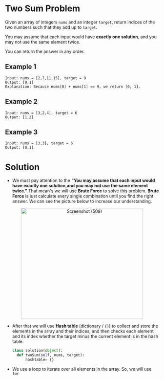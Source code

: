 # Two Sum Problem

Given an array of integers ```nums``` and an integer ```target```, return indices of the two numbers such that they add up to ```target```.

You may assume that each input would have **exactly one solution**, and you may not use the same element twice.

You can return the answer in any order.

## Example 1

```
Input: nums = [2,7,11,15], target = 9
Output: [0,1]
Explanation: Because nums[0] + nums[1] == 9, we return [0, 1].
```

## Example 2

```
Input: nums = [3,2,4], target = 6
Output: [1,2]
```
                     
## Example 3

```
Input: nums = [3,3], target = 6
Output: [0,1]
```





# Solution

- We must pay attention to the **"You may assume that each input would have exactly one solution,and you may not use the same element twice."**.That mean's we will use **Brute Force** to solve this problem. 
**Brute Force** is just calculate every single combination until you find the right answer. We can see the picture below to increase our understanding.
<p align="center">
 <img src="https://live.staticflickr.com/65535/52683214573_8e2f41bc1c_w.jpg" width="400" height="363" alt="Screenshot (509)">
</p>

- After that we will use **Hash table** (dictionary / ```{}```) to collect and store the elements in the array and their indices, and then checks each element and its index whether the target minus the current element is in the hash table.

  ```python
  class Solution(object):
    def twoSum(self, nums, target):
        hashtable= {}
  ```

- We use a loop to iterate over all elements in the array. So, we will use ```for```
  
  
  
  
  
  
  
  
  
  
  
  
  
